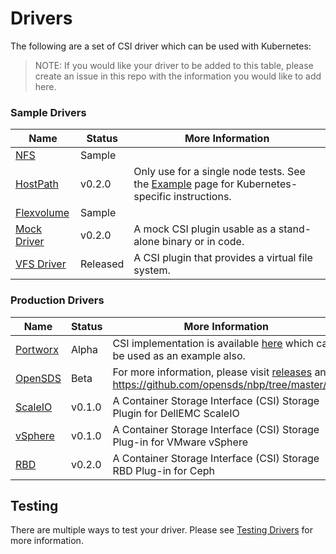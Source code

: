 # Drivers
The following are a set of CSI driver which can be used with Kubernetes:

> NOTE: If you would like your driver to be added to this table, please create an issue in this repo with the information you would like to add here.

### Sample Drivers
Name | Status | More Information
-----|--------|-------
[NFS](https://github.com/kubernetes-csi/drivers/tree/master/pkg/nfs) | Sample | 
[HostPath](https://github.com/kubernetes-csi/drivers/tree/master/pkg/hostpath) | v0.2.0 | Only use for a single node tests. See the [Example](Example.html) page for Kubernetes-specific instructions.
[Flexvolume](https://github.com/kubernetes-csi/drivers/tree/master/pkg/flexadapter) | Sample |
[Mock Driver](https://github.com/kubernetes-csi/drivers/mock) | v0.2.0 | A mock CSI plugin usable as a stand-alone binary or in code.
[VFS Driver](https://github.com/thecodeteam/csi-vfs) | Released | A CSI plugin that provides a virtual file system.

### Production Drivers
Name | Status | More Information
-----|--------|-------
[Portworx](https://portworx.com/) | Alpha | CSI implementation is available [here](https://github.com/libopenstorage/openstorage/tree/master/csi) which can be used as an example also.
[OpenSDS](https://www.opensds.io/) | Beta | For more information, please visit [releases](https://github.com/opensds/nbp/releases) and https://github.com/opensds/nbp/tree/master/csi
[ScaleIO](https://github.com/thecodeteam/csi-scaleio)|v0.1.0|A Container Storage Interface (CSI) Storage Plugin for DellEMC ScaleIO
[vSphere](https://github.com/thecodeteam/csi-vsphere)|v0.1.0|A Container Storage Interface (CSI) Storage Plug-in for VMware vSphere
[RBD](https://github.com/ceph/ceph-csi)|v0.2.0|A Container Storage Interface (CSI) Storage RBD Plug-in for Ceph

## Testing
There are multiple ways to test your driver. Please see [Testing Drivers](Testing-Drivers.html) for more information.
